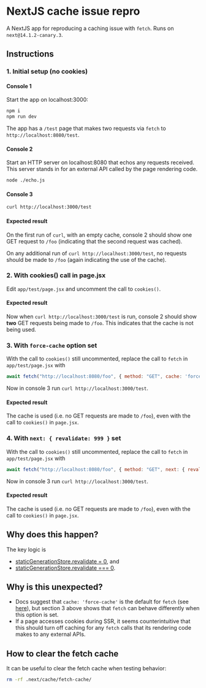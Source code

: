 # NextJS cache issue repro

A NextJS app for reproducing a caching issue with `fetch`. Runs on
`next@14.1.2-canary.3`.

## Instructions

### 1. Initial setup (no cookies)

#### Console 1

Start the app on localhost:3000:

```sh
npm i
npm run dev
```

The app has a `/test` page that makes two requests via `fetch` to
`http://localhost:8080/test`.

#### Console 2

Start an HTTP server on localhost:8080 that echos any requests received. This
server stands in for an external API called by the page rendering code.

```sh
node ./echo.js
```

#### Console 3

```sh
curl http://localhost:3000/test
```

#### Expected result

On the first run of `curl`, with an empty cache, console 2 should show one
GET request to `/foo` (indicating that the second request was cached).

On any additional run of `curl http://localhost:3000/test`, no requests should
be made to `/foo` (again indicating the use of the cache).

### 2. With cookies() call in page.jsx

Edit `app/test/page.jsx` and uncomment the call to `cookies()`.

#### Expected result

Now when `curl http://localhost:3000/test` is run, console 2 should show **two**
GET requests being made to `/foo`. This indicates that the cache is not being
used.

### 3. With `force-cache` option set

With the call to `cookies()` still uncommented, replace the call to `fetch`
in `app/test/page.jsx` with

```javascript
await fetch("http://localhost:8080/foo", { method: "GET", cache: 'force-cache' })
```

Now in console 3 run `curl http://localhost:3000/test`.

#### Expected result

The cache is used (i.e. no GET requests are made to `/foo`), even with the call
to `cookies()` in `page.jsx`.

### 4. With `next: { revalidate: 999 }` set

With the call to `cookies()` still uncommented, replace the call to `fetch`
in `app/test/page.jsx` with

```javascript
await fetch("http://localhost:8080/foo", { method: "GET", next: { revalidate: 999} })
```

Now in console 3 run `curl http://localhost:3000/test`.

#### Expected result

The cache is used (i.e. no GET requests are made to `/foo`), even with the call
to `cookies()` in `page.jsx`.

## Why does this happen?

The key logic is
* [staticGenerationStore.revalidate = 0](https://github.com/vercel/next.js/blob/c6e865bf6f034a06390424cddb026a8f7c53ea5b/packages/next/src/server/future/route-modules/app-route/module.ts#L302), and
* [staticGenerationStore.revalidate === 0](https://github.com/vercel/next.js/blob/e9862a80f8102070dfc0c1226e11f0e97a90bf0a/packages/next/src/server/lib/patch-fetch.ts#L342).

## Why is this unexpected?

* Docs suggest that `cache: 'force-cache'` is the default for `fetch`
  (see [here](https://github.com/vercel/next.js/blob/e9862a80f8102070dfc0c1226e11f0e97a90bf0a/docs/02-app/02-api-reference/04-functions/fetch.mdx#L16)),
  but section 3 above shows that `fetch` can behave differently when this option is set.
* If a page accesses cookies during SSR, it seems counterintuitive that this
  should turn off caching for any `fetch` calls that its rendering code makes to
  any external APIs.

## How to clear the fetch cache

It can be useful to clear the fetch cache when testing behavior:

```sh
rm -rf .next/cache/fetch-cache/
```
